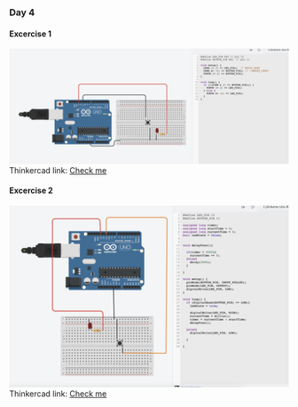 ### Day 4 
#### Excercise 1
![excercise1](/Rana/day4/images/ex3.png)
Thinkercad link: [Check me](https://www.tinkercad.com/things/9x2ut9M5YLu-tremendous-turing-amur/editel?returnTo=https%3A%2F%2Fwww.tinkercad.com%2Fdashboard)

#### Excercise 2
![excercise2](/Rana/day4/images/ex2.png)
Thinkercad link: [Check me](https://www.tinkercad.com/things/0rR7RvJRhQB/editel)
